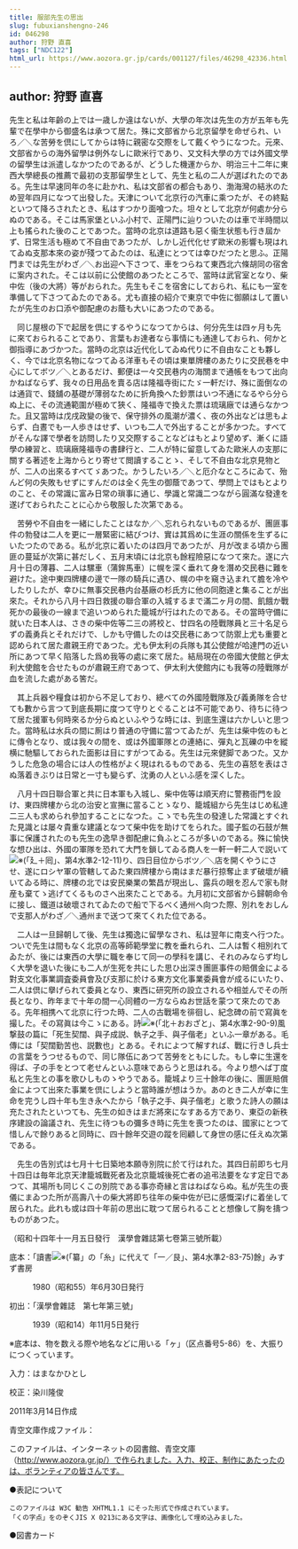 ```yaml
---
title: 服部先生の思出
slug: fubuxianshengno-246
id: 046298
author: 狩野 直喜
tags: ["NDC122"]
html_url: https://www.aozora.gr.jp/cards/001127/files/46298_42336.html
---
```


## author: 狩野 直喜

先生と私は年齡の上では一歳しか違はないが、大學の年次は先生の方が五年も先輩で在學中から御盛名は承つて居た。殊に文部省から北京留學を命ぜられ、いろ／＼な苦勞を倶にしてからは特に親密な交際をして戴くやうになつた。元來、文部省からの海外留學は例外なしに歐米行であり、又文科大學の方では外國文學の留學生は派遣しなかつたのであるが、どうした機運からか、明治三十二年に東西大學總長の推薦で最初の支那留學生として、先生と私の二人が選ばれたのである。先生は早速同年の冬に赴かれ、私は文部省の都合もあり、渤海灣の結氷のため翌年四月になつて出發した。天津について北京行の汽車に乘つたが、その終點といつて降ろされたとき、私はすつかり面喰つた。坦々として北京が何處か分らぬのである。そこは馬家堡といふ小村で、正陽門に辿りついたのは車で半時間以上も搖られた後のことであつた。當時の北京は道路も惡く衞生状態も行き屆かず、日常生活も極めて不自由であつたが、しかし近代化せず歐米の影響も現はれてゐぬ支那本來の姿が殘つてゐたのは、私達にとつては幸ひだつたと思ふ。正陽門までは先生がわざ／＼お出迎へ下さつて、車をつらねて東西北六條胡同の宿舍に案内された。そこは以前に公使館のあつたところで、當時は武官室となり、柴中佐（後の大將）等がおられた。先生もそこを宿舍にしておられ、私にも一室を準備して下さつてゐたのである。尤も直接の紹介で東京で中佐に御願はして置いたが先生のお口添や御配慮のお蔭も大いにあつたのである。

　同じ屋根の下で起居を倶にするやうになつてからは、何分先生は四ヶ月も先に來ておられることであり、言葉もお達者なら事情にも通達しておられ、何かと御指導にあづかつた。當時の北京は近代化してゐぬ代りに不自由なことも夥しく、今では北京名物になつてゐる洋車もその頃は東單牌樓のあたりに交民巷を中心にしてボツ／＼とあるだけ、郵便は一々交民巷内の海關まで通帳をもつて出向かねばならず、我々の日用品を賣る店は隆福寺街にたゞ一軒だけ、殊に面倒なのは通貨で、錢舖の基礎が薄弱なために折角換へた鈔票はいつ不通になるやら分らぬ上に、その流通範圍が極めて狹く、隆福寺で換えた票は琉璃廠では通らなかつた。且又當時は戊戌政變の後で、保守排外の風潮が濃く、夜の外出などは思もよらず、白晝でも一人歩きはせず、いつも二人で外出することが多かつた。すべてがそんな譯で學者を訪問したり又交際することなどはもとより望めず、漸くに語學の練習と、琉璃廠隆福寺の書肆行と、二人が特に留意してゐた歐米人の支那に關する著述を上海からとり寄せて閲讀することゝ、そして不自由な北京見物とが、二人の出來るすべてゞあつた。かうしたいろ／＼と厄介なところにゐて、殆んど何の失敗もせずにすんだのは全く先生の御蔭であつて、學問上ではもとよりのこと、その常識に富み日常の瑣事に通じ、學識と常識二つながら圓滿な發達を遂げておられたことに心から敬服した次第である。

　苦勞や不自由を一緒にしたことはなか／＼忘れられないものであるが、團匪事件の勃發は二人を更に一層緊密に結びつけ、實は其爲めに生涯の關係を生ずるにいたつたのである。私が北京に着いたのは四月であつたが、月が改まる頃から團匪の蔓延が次第に甚だしく、五月末頃には北京も餘程險惡になつて來た。遂に六月十日の薄暮、二人は騾車（蒲鉾馬車）に幌を深く垂れて身を潛め交民巷に難を避けた。途中東四牌樓の邊で一隊の騎兵に遇ひ、幌の中を窺き込まれて膽を冷やしたりしたが、幸ひに無事交民巷内台基廠の杉氏方に他の同胞達と集ることが出來た。それから八月十四日救援の聯合軍の入城するまで滿二ヶ月の間、飢餓か戰死かの最後の一線まで追いつめられた籠城が行はれたのである。その當時守備に就いた日本人は、さきの柴中佐等二三の將校と、廿四名の陸戰隊員と三十名足らずの義勇兵とそれだけで、しかも守備したのは交民巷にあつて防禦上尤も重要と認められて居た肅親王府であつた。尤も伊太利の兵隊も其公使館が哈達門の近い所にあつて早く陷落した爲め我等の處に來て居た。結局現在の帝國大使館と伊太利大使館を合せたものが肅親王府であつて、伊太利大使館内にも我等の陸戰隊が血を流した處がある筈だ。

　其上兵器や糧食は初から不足しており、總べての外國陸戰隊及び義勇隊を合せても數から言つて到底長期に度つて守りとぐることは不可能であり、待ちに待つて居た援軍も何時來るか分らぬといふやうな時には、到底生還は六かしいと思つた。當時私は水兵の間に厠はり普通の守備に當つてゐたが、先生は柴中佐のもとに傳令となり、或は我々の間を、或は外國軍隊との連絡に、彈丸と瓦礫の中を縱横に馳驅しておられた面影は目にすがつてゐる。先生は元來健脚であつた。又かうした危急の場合には人の性格がよく現はれるものである、先生の喜怒を表はさぬ落着きぶりは日常と一寸も變らず、沈勇の人といふ感を深くした。

　八月十四日聯合軍と共に日本軍も入城し、柴中佐等は順天府に警務衙門を設け、東四牌樓から北の治安と宣撫に當ることゝなり、籠城組から先生はじめ私達二三人も求められ參加することになつた。こゝでも先生の發達した常識とすぐれた見識とは屡々貴重な建議となつて柴中佐を助けてをられた。國子監の石鼓が無事に保護されたのも先生の逸早き御配慮に負ふところが多いのである。殊に愉快な想ひ出は、外國の軍隊を恐れて大門を鎖してゐる商人を一軒一軒二人で説いて![※(「廴＋囘」、第4水準2-12-11)](https://www.aozora.gr.jp/cards/001127/files/../../../gaiji/2-12/2-12-11.png)り、四日目位からボツ／＼店を開くやうにさせ、遂にロシヤ軍の管轄してゐた東四牌樓から南はまだ暴行掠奪止まず破壞が續いてゐる時に、牌樓の北では安民樂業の繁昌が現出し、露兵の眼を忍んで家も財産も棄てゝ逃げてくるものさへ出來たことである。九月初に文部省から歸朝命令に接し、鐵道は破壞されてゐたので船で下るべく通州へ向つた際、別れをおしんで支那人がわざ／＼通州まで送つて來てくれた位である。

　二人は一旦歸朝して後、先生は獨逸に留學なされ、私は翌年に南支へ行つた。ついで先生は間もなく北京の高等師範學堂に教を垂れられ、二人は暫く相別れてゐたが、後には東西の大學に職を奉じて同一の學科を講じ、それのみならず均しく大學を退いた後にも二人が生死を共にした思ひ出深き團匪事件の賠償金による對支文化事業調査委員會及び支那に於ける東方文化事業委員會が成るにいたり、二人は倶に擧げられて委員となり、東西に研究所の設立されるや相並んでその所長となり、昨年まで十年の間一心同體の一方ならぬお世話を蒙つて來たのである。先年相携へて北京に行つた時、二人の古戰場を徘徊し、紀念碑の前で寫眞を撮した。その寫眞は今こゝにある。詩![※(「北＋おおざと」、第4水準2-90-9)](https://www.aozora.gr.jp/cards/001127/files/../../../gaiji/2-90/2-90-09.png)風撃鼓の篇に「死生契闊、與子成説、執子之手、與子偕老」といふ一章がある。毛傳には「契闊勤苦也、説數也」とある。それによつて解すれば、戰に行きし兵士の言葉をうつせるもので、同じ隊伍にあつて苦勞をともにした。もし幸に生還を得ば、子の手をとつて老せんといふ意味であらうと思はれる。今より想へば丁度私と先生との事を歌ひしものゝやうである。籠城より三十餘年の後に、團匪賠償金によつて出來た事業を倶にしようと當時誰が想はうか。あのとき二人が幸に生命を完うし四十年も生き永へたから「執子之手、與子偕老」と歌うた詩人の願は充たされたといつても、先生の如きはまだ將來になすある方であり、東亞の新秩序建設の論議され、先生に待つもの彌多き時に先生を喪つたのは、國家にとつて惜しんで餘りあると同時に、四十餘年交遊の蹤を囘顧して身世の感に任えぬ次第である。

　先生の告別式は七月十七日築地本願寺別院に於て行はれた。其四日前即ち七月十四日は毎年北京天津籠城戰死者及北京籠城後死亡者の追弔法要をなす定日であつて、其場所も同じくこの別院である事亦奇縁と言はねばならぬ。私が先生の喪儀にまゐつた所が高壽八十の柴大將即ち往年の柴中佐が已に感慨深げに着坐して居られた。此れも或は四十年前の思出に耽つて居られることと想像して胸を擣つものがあつた。

（昭和十四年十一月五日發行　漢學會雜誌第七卷第三號所載）













底本：「讀書![※(「纂」の「糸」に代えて「一／艮」、第4水準2-83-75)](https://www.aozora.gr.jp/cards/001127/files/../../../gaiji/2-83/2-83-75.png)餘」みすず書房

　　　1980（昭和55）年6月30日発行

初出：「漢學會雜誌　第七年第三號」

　　　1939（昭和14）年11月5日発行

※底本は、物を数える際や地名などに用いる「ヶ」（区点番号5-86）を、大振りにつくっています。

入力：はまなかひとし

校正：染川隆俊

2011年3月14日作成

青空文庫作成ファイル：

このファイルは、インターネットの図書館、青空文庫（http://www.aozora.gr.jp/）で作られました。入力、校正、制作にあたったのは、ボランティアの皆さんです。











●表記について


	このファイルは W3C 勧告 XHTML1.1 にそった形式で作成されています。
	「くの字点」をのぞくJIS X 0213にある文字は、画像化して埋め込みました。







●図書カード